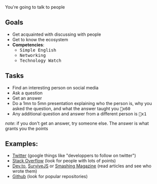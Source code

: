 You're going to talk to people

## Goals

  - Get acquainted with discussing with people
  - Get to know the ecosystem
  - **Competencies**:
    - <kbd>Simple English</kbd> 
    - <kbd>Networking</kbd>
    - <kbd>Technology Watch</kbd> 

## Tasks

  - Find an interesting person on social media
  - Ask a question
  - Get an answer
  - Do a 1mn to 5mn presentation explaining who the person is, why you asked the question, and what the answer taught you <kbd>🔑x60</kbd>
  - Any additional question and answer from a different person is <kbd>🔑x1</kbd>

*note*: if you don't get an answer, try someone else. The answer is what grants you the points

## Examples:

  - [Twitter](https://twitter.com/) (google things like "developpers to follow on twitter")
  - [Stack Overflow](https://stackoverflow.com/) (look for people with lots of points)
  - [Dev.to](https://dev.to/), [SurviveJS](https://survivejs.com/) or [Smashing Magazine](https://www.smashingmagazine.com/) (read articles and see who wrote them)
  - [Github](https://www.github.com) (look for popular repositories)